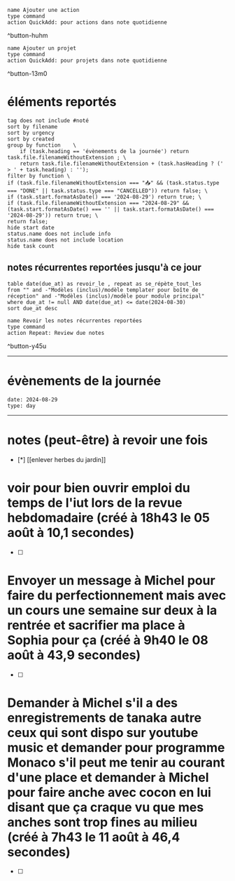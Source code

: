 
```button
name Ajouter une action
type command
action QuickAdd: pour actions dans note quotidienne
```
^button-huhm
```button
name Ajouter un projet
type command
action QuickAdd: pour projets dans note quotidienne
```
^button-13m0
# éléments reportés
```tasks
tag does not include #noté 
sort by filename 
sort by urgency 
sort by created 
group by function    \
	if (task.heading == 'évènements de la journée') return task.file.filenameWithoutExtension ; \
    return task.file.filenameWithoutExtension + (task.hasHeading ? (' > ' + task.heading) : '');
filter by function \
if (task.file.filenameWithoutExtension === "📥" && (task.status.type === "DONE" || task.status.type === "CANCELLED")) return false; \
if (task.start.formatAsDate() === '2024-08-29') return true; \
if (task.file.filenameWithoutExtension === "2024-08-29" && (task.start.formatAsDate() === '' || task.start.formatAsDate() === '2024-08-29')) return true; \
return false;
hide start date
status.name does not include info
status.name does not include location
hide task count
```

## notes récurrentes reportées jusqu'à ce jour
```dataview
table date(due_at) as revoir_le , repeat as se_répète_tout_les
from "" and -"Modèles (inclus)/modèle templater pour boîte de réception" and -"Modèles (inclus)/modèle pour module principal"
where due_at != null AND date(due_at) <= date(2024-08-30)
sort due_at desc
```

```button
name Revoir les notes récurrentes reportées
type command
action Repeat: Review due notes
```
^button-y45u
___
# évènements de la journée
```gEvent
date: 2024-08-29
type: day
```
___

# notes (peut-être) à revoir une fois
- [*] [[enlever herbes du jardin]]


# voir pour bien ouvrir emploi du temps de l'iut lors de la revue hebdomadaire (créé à 18h43 le 05 août à 10,1 secondes)
- [ ] 


# Envoyer un message à Michel pour faire du perfectionnement mais avec un cours une semaine sur deux à la rentrée et sacrifier ma place à Sophia pour ça (créé à 9h40 le 08 août à 43,9 secondes) 
- [ ] 


# Demander à Michel s'il a des enregistrements de tanaka autre ceux qui sont dispo sur youtube music et demander pour programme Monaco s'il peut me tenir au courant d'une place et demander à Michel pour faire anche avec cocon en lui disant que ça craque vu que mes anches sont trop fines au milieu (créé à 7h43 le 11 août à 46,4 secondes) 
- [ ] 
